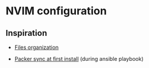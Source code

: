 # NVIM configuration

## Inspiration

- [Files organization](https://github.com/ThePrimeagen/init.lua)

- [Packer sync at first install](https://github.com/wbthomason/packer.nvim/issues/198#issuecomment-817426007) (during ansible playbook)
